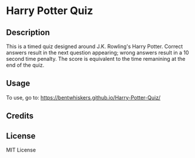 # Harry Potter Quiz

## Description
This is a timed quiz designed around J.K. Rowling's Harry Potter. Correct answers result in the next question appearing; wrong answers result in a 10 second time penalty. The score is equivalent to the time remanining at the end of the quiz.

## Usage
To use, go to: https://bentwhiskers.github.io/Harry-Potter-Quiz/

<insert screenshot here>

## Credits

## License
MIT License